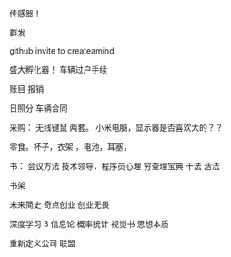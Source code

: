 传感器！


群发

github invite to createamind

盛大孵化器！  车辆过户手续


账目  报销

日照分 车辆合同




采购：
无线键鼠 两套。
小米电脑，显示器是否喜欢大的？？

零食。杯子，衣架 ，电池，耳塞，

书：
会议方法
技术领导，程序员心理
穷查理宝典
干法 活法



书架


未来简史
奇点创业
创业无畏



深度学习 3 
信息论
概率统计
视觉书
思想本质


重新定义公司
联盟

